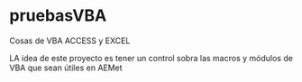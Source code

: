 # pruebasVBA
Cosas de VBA ACCESS y EXCEL

LA idea de este proyecto es tener un control sobra las macros y módulos de VBA que sean útiles en AEMet
